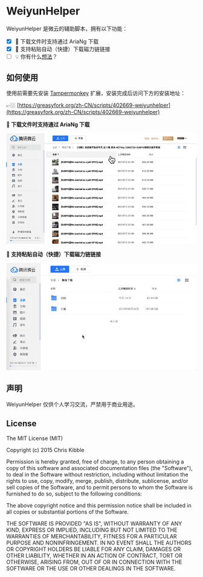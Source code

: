 # WeiyunHelper

WeiyunHelper 是微云的辅助脚本，拥有以下功能：

- [x] 🔗 下载文件时支持通过 AriaNg 下载
- [x] 🧲 支持粘贴自动（快捷）下载磁力链链接
- [ ] 💡 你有什么[想法](https://github.com/loo2k/WeiyunHelper/issues)？

## 如何使用

使用前需要先安装 [Tampermonkey](https://chrome.google.com/webstore/detail/tampermonkey/dhdgffkkebhmkfjojejmpbldmpobfkfo) 扩展，安装完成后访问下方的安装地址：

👉🏼 [https://greasyfork.org/zh-CN/scripts/402669-weiyunhelper](https://greasyfork.org/zh-CN/scripts/402669-weiyunhelper)

**🔗 下载文件时支持通过 AriaNg 下载**

![aria2](./screenshots/aria2.gif)

**🧲 支持粘贴自动（快捷）下载磁力链链接**

![paste](./screenshots/paste-detect.gif)

## 声明

WeiyunHelper 仅供个人学习交流，严禁用于商业用途。

## License

The MIT License (MIT)

Copyright (c) 2015 Chris Kibble

Permission is hereby granted, free of charge, to any person obtaining a copy of this software and associated documentation files (the "Software"), to deal in the Software without restriction, including without limitation the rights to use, copy, modify, merge, publish, distribute, sublicense, and/or sell copies of the Software, and to permit persons to whom the Software is furnished to do so, subject to the following conditions:

The above copyright notice and this permission notice shall be included in all copies or substantial portions of the Software.

THE SOFTWARE IS PROVIDED "AS IS", WITHOUT WARRANTY OF ANY KIND, EXPRESS OR IMPLIED, INCLUDING BUT NOT LIMITED TO THE WARRANTIES OF MERCHANTABILITY, FITNESS FOR A PARTICULAR PURPOSE AND NONINFRINGEMENT. IN NO EVENT SHALL THE AUTHORS OR COPYRIGHT HOLDERS BE LIABLE FOR ANY CLAIM, DAMAGES OR OTHER LIABILITY, WHETHER IN AN ACTION OF CONTRACT, TORT OR OTHERWISE, ARISING FROM, OUT OF OR IN CONNECTION WITH THE SOFTWARE OR THE USE OR OTHER DEALINGS IN THE SOFTWARE.
